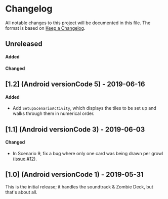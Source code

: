 # Changelog

All notable changes to this project will be documented in this file.  The
format is based on [Keep a Changelog](http://keepachangelog.com/en/1.0.0/).

## Unreleased
#### Added
#### Changed


## [1.2] (Android versionCode 5) - 2019-06-16
#### Added
- Add `SetupScenarioActivity`, which displays the tiles to be set up and
  walks through them in numerical order.


## [1.1] (Android versionCode 3) - 2019-06-03
#### Changed
- In Scenario 9, fix a bug where only one card was being drawn per growl
  ([issue #12](https://github.com/kuhrusty/z15/issues/12)).


## [1.0] (Android versionCode 1) - 2019-05-31

This is the initial release; it handles the soundtrack & Zombie Deck,
but that's about all.
